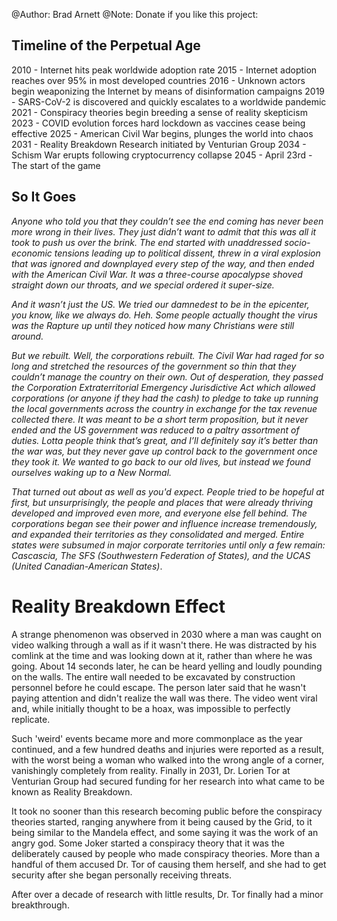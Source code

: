 @Author: Brad Arnett
@Note: Donate if you like this project:

## Timeline of the Perpetual Age

2010 - Internet hits peak worldwide adoption rate
2015 - Internet adoption reaches over 95% in most developed countries
2016 - Unknown actors begin weaponizing the Internet by means of disinformation campaigns
2019 - SARS-CoV-2 is discovered and quickly escalates to a worldwide pandemic
2021 - Conspiracy theories begin breeding a sense of reality skepticism
2023 - COVID evolution forces hard lockdown as vaccines cease being effective
2025 - American Civil War begins, plunges the world into chaos
2031 - Reality Breakdown Research initiated by Venturian Group
2034 - Schism War erupts following cryptocurrency collapse
2045 - April 23rd - The start of the game

## So It Goes
*Anyone who told you that they couldn’t see the end coming has never been more wrong in their lives.  They just didn’t want to admit that this was all it took to push us over the brink.  The end started with unaddressed socio-economic tensions leading up to political dissent, threw in a viral explosion that was ignored and downplayed every step of the way, and then ended with the American Civil War.  It was a three-course apocalypse shoved straight down our throats, and we special ordered it super-size.*

*And it wasn’t just the US.  We tried our damnedest to be in the epicenter, you know, like we always do.  Heh.  Some people actually thought the virus was the Rapture up until they noticed how many Christians were still around.*

*But we rebuilt.  Well, the corporations rebuilt.  The Civil War had raged for so long and stretched the resources of the government so thin that they couldn’t manage the country on their own.  Out of desperation, they passed the Corporation Extraterritorial Emergency Jurisdictive Act which allowed corporations (or anyone if they had the cash) to pledge to take up running the local governments across the country in exchange for the tax revenue collected there.  It was meant to be a short term proposition, but it never ended and the US government was reduced to a paltry assortment of duties.  Lotta people think that’s great, and I’ll definitely say it’s better than the war was, but they never gave up control back to the government once they took it.  We wanted to go back to our old lives, but instead we found ourselves waking up to a New Normal.*

*That turned out about as well as you'd expect.  People tried to be hopeful at first, but unsurprisingly, the people and places that were already thriving developed and improved even more, and everyone else fell behind.  The corporations began see their power and influence increase tremendously, and expanded their territories as they consolidated and merged.  Entire states were subsumed in major corporate territories until only a few remain:  Cascascia, The SFS (Southwestern Federation of States), and the UCAS (United Canadian-American States)*.

# Reality Breakdown Effect

A strange phenomenon was observed in 2030 where a man was caught on video walking through a wall as if it wasn't there.  He was distracted by his comlink at the time and was looking down at it, rather than where he was going.  About 14 seconds later, he can be heard yelling and loudly pounding on the walls.  The entire wall needed to be excavated by construction personnel before he could escape.  The person later said that he wasn't paying attention and didn't realize the wall was there.  The video went viral and, while initially thought to be a hoax, was impossible to perfectly replicate.  

Such 'weird' events became more and more commonplace as the year continued, and a few hundred deaths and injuries were reported as a result, with the worst being a woman who walked into the wrong angle of a corner, vanishingly completely from reality.  Finally in 2031, Dr. Lorien Tor at Venturian Group had secured funding for her research into what came to be known as Reality Breakdown.

It took no sooner than this research becoming public before the conspiracy theories started, ranging anywhere from it being caused by the Grid, to it being similar to the Mandela effect, and some saying it was the work of an angry god.  Some Joker started a conspiracy theory that it was the deliberately caused by people who made conspiracy theories.  More than a handful of them accused Dr. Tor of causing them herself, and she had to get security after she began personally receiving threats.

After over a decade of research with little results, Dr. Tor finally had a minor breakthrough.  